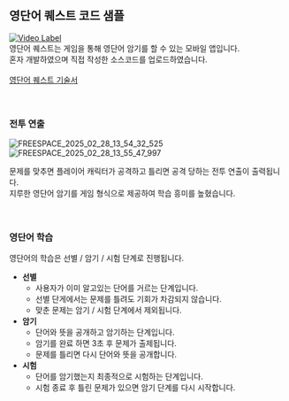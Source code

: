 ## 영단어 퀘스트 코드 샘플
[![Video Label](http://img.youtube.com/vi/6zafgSx_xSE/0.jpg)](https://youtu.be/6zafgSx_xSE)
</br>
영단어 퀘스트는 게임을 통해 영단어 암기를 할 수 있는 모바일 앱입니다.
</br>
혼자 개발하였으며 직접 작성한 소스코드를 업로드하였습니다.
</br></br>
[영단어 퀘스트 기술서](https://dawn-sauce-1cf.notion.site/19a1fa25b217809dad6edbb0304a67ee)
</br>
</br></br>
### **전투 연출**
![FREESPACE_2025_02_28_13_54_32_525](https://github.com/user-attachments/assets/afd1301d-fefe-4156-98e2-e420af0648ed)
![FREESPACE_2025_02_28_13_55_47_997](https://github.com/user-attachments/assets/24e4dac5-758c-41e9-80ad-049ec9194ed9)

문제를 맞추면 플레이어 캐릭터가 공격하고 틀리면 공격 당하는 전투 연출이 출력됩니다.</br>
지루한 영단어 암기를 게임 형식으로 제공하여 학습 흥미를 높혔습니다.</br>
</br></br>
### 영단어 학습</br>
영단어의 학습은 선별 / 암기 / 시험 단계로 진행됩니다.
    
- **선별**
    - 사용자가 이미 알고있는 단어를 거르는 단계입니다.
    - 선별 단게에서는 문제를 틀려도 기회가 차감되지 않습니다.
    - 맞춘 문제는 암기 / 시험 단계에서 제외됩니다.
- **암기**
    - 단어와 뜻을 공개하고 암기하는 단계입니다.
    - 암기를 완료 하면 3초 후 문제가 출제됩니다.
    - 문제를 틀리면 다시 단어와 뜻을 공개합니다.
- **시험**
    - 단어를 암기했는지 최종적으로 시험하는 단계입니다.
    - 시험 종료 후 틀린 문제가 있으면 암기 단계를 다시 시작합니다.
